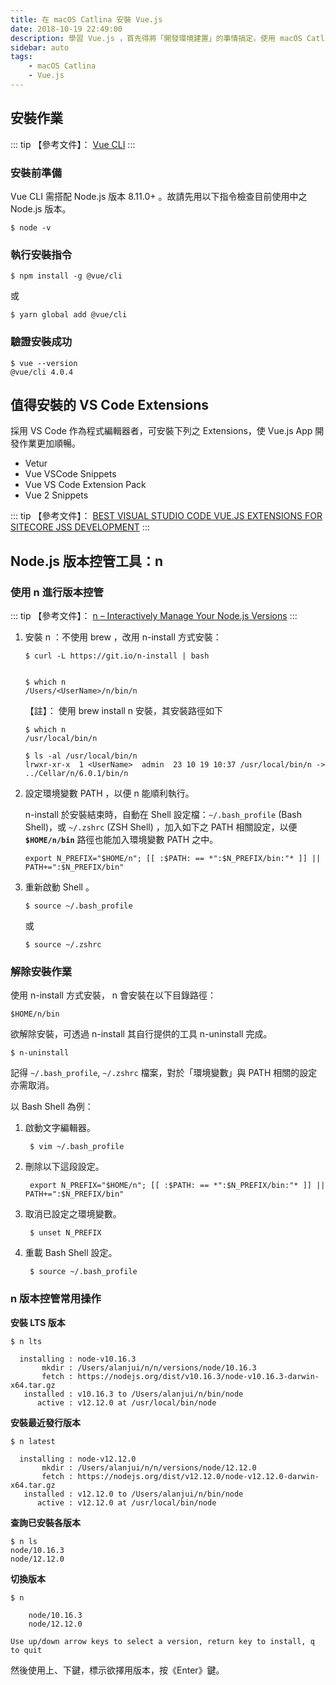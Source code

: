 ```yaml
---
title: 在 macOS Catlina 安裝 Vue.js
date: 2018-10-19 22:49:00
description: 學習 Vue.js ，首先得將「開發環境建置」的事情搞定。使用 macOS Catlina (V10.15) 作業系統的使用者，如何安裝及設定 Vue.js 相關的 SDK ，本文將有指引說明 How to ......
sidebar: auto
tags:
    - macOS Catlina
    - Vue.js
---
```


## 安裝作業

::: tip
【參考文件】： [Vue CLI](https://cli.vuejs.org/guide/prototyping.html)
:::

### 安裝前準備

Vue CLI 需搭配 Node.js 版本 8.11.0+ 。故請先用以下指令檢查目前使用中之 Node.js 版本。


    $ node -v


### 執行安裝指令


    $ npm install -g @vue/cli

或


    $ yarn global add @vue/cli

### 驗證安裝成功


    $ vue --version
    @vue/cli 4.0.4


## 值得安裝的 VS Code Extensions

採用 VS Code 作為程式編輯器者，可安裝下列之 Extensions，使 Vue.js App 開發作業更加順暢。 

- Vetur
- Vue VSCode Snippets
- Vue VS Code Extension Pack
- Vue 2 Snippets

::: tip
【參考文件】： [BEST VISUAL STUDIO CODE VUE.JS EXTENSIONS FOR SITECORE JSS DEVELOPMENT](https://www.kayee.nl/2019/03/11/best-visual-studio-code-vue-js-extensions-for-sitecore-jss-development/)
:::


## Node.js 版本控管工具：n


### 使用 n 進行版本控管

::: tip
【參考文件】： [n – Interactively Manage Your Node.js Versions](https://github.com/tj/n)
:::

 1. 安裝 n ：不使用 brew ，改用 n-install 方式安裝：

        $ curl -L https://git.io/n-install | bash


        $ which n
        /Users/<UserName>/n/bin/n
        
    【註】： 使用 brew install n 安裝，其安裝路徑如下

        $ which n
        /usr/local/bin/n
        
        $ ls -al /usr/local/bin/n
        lrwxr-xr-x  1 <UserName>  admin  23 10 19 10:37 /usr/local/bin/n -> ../Cellar/n/6.0.1/bin/n

 2. 設定環境變數 PATH ，以便 n 能順利執行。

    n-install 於安裝結束時，自動在 Shell 設定檔：`~/.bash_profile` (Bash Shell)，或 `~/.zshrc` (ZSH Shell) ，加入如下之 PATH 相關設定，以便 **`$HOME/n/bin`** 路徑也能加入環境變數 PATH 之中。

        export N_PREFIX="$HOME/n"; [[ :$PATH: == *":$N_PREFIX/bin:"* ]] || PATH+=":$N_PREFIX/bin"

 3. 重新啟動 Shell 。

        $ source ~/.bash_profile

    或

        $ source ~/.zshrc


### 解除安裝作業

使用 n-install 方式安裝， n 會安裝在以下目錄路徑：

    $HOME/n/bin

欲解除安裝，可透過 n-install 其自行提供的工具 n-uninstall 完成。

    $ n-uninstall

記得 `~/.bash_profile`, `~/.zshrc` 檔案，對於「環境變數」與 PATH 相關的設定亦需取消。

以 Bash Shell 為例：

1. 啟動文字編輯器。

        $ vim ~/.bash_profile 

2. 刪除以下這段設定。

        export N_PREFIX="$HOME/n"; [[ :$PATH: == *":$N_PREFIX/bin:"* ]] || PATH+=":$N_PREFIX/bin"

3. 取消已設定之環境變數。

        $ unset N_PREFIX

4. 重載 Bash Shell 設定。

        $ source ~/.bash_profile


### n 版本控管常用操作

**安裝 LTS 版本**

    $ n lts
    
      installing : node-v10.16.3
           mkdir : /Users/alanjui/n/n/versions/node/10.16.3
           fetch : https://nodejs.org/dist/v10.16.3/node-v10.16.3-darwin-x64.tar.gz
       installed : v10.16.3 to /Users/alanjui/n/bin/node
          active : v12.12.0 at /usr/local/bin/node

**安裝最近發行版本**

    $ n latest
    
      installing : node-v12.12.0
           mkdir : /Users/alanjui/n/n/versions/node/12.12.0
           fetch : https://nodejs.org/dist/v12.12.0/node-v12.12.0-darwin-x64.tar.gz
       installed : v12.12.0 to /Users/alanjui/n/bin/node
          active : v12.12.0 at /usr/local/bin/node


**查詢已安裝各版本**

    $ n ls
    node/10.16.3
    node/12.12.0


**切換版本**

    $ n
    
        node/10.16.3
        node/12.12.0
    
    Use up/down arrow keys to select a version, return key to install, q to quit


然後使用上、下鍵，標示欲擇用版本，按《Enter》鍵。

